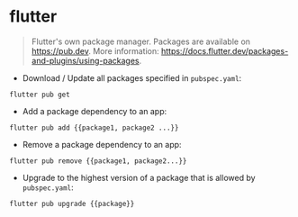 # flutter

> Flutter's own package manager.
> Packages are available on <https://pub.dev>.
> More information: <https://docs.flutter.dev/packages-and-plugins/using-packages>.

- Download / Update all packages specified in `pubspec.yaml`:

`flutter pub get`

- Add a package dependency to an app:

`flutter pub add {{package1, package2 ...}}`

- Remove a package dependency to an app:

`flutter pub remove {{package1, package2...}}`

- Upgrade to the highest version of a package that is allowed by `pubspec.yaml`:

`flutter pub upgrade {{package}}`
